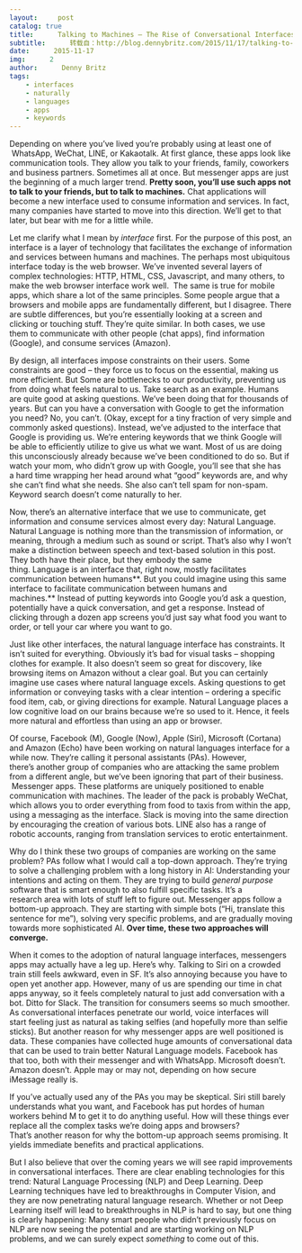 ```yaml
---
layout:     post
catalog: true
title:      Talking to Machines – The Rise of Conversational Interfaces and NLP
subtitle:      转载自：http://blog.dennybritz.com/2015/11/17/talking-to-machines-the-rise-of-conversational-interfaces-and-nlp/
date:      2015-11-17
img:      2
author:      Denny Britz
tags:
    - interfaces
    - naturally
    - languages
    - apps
    - keywords
---
```


Depending on where you’ve lived you’re probably using at least one of  WhatsApp, WeChat, LINE, or Kakaotalk. At first glance, these apps look like communication tools. They allow you talk to your friends, family, coworkers and business partners. Sometimes all at once. But messenger apps are just the beginning of a much larger trend. **Pretty soon, you’ll use such apps not to talk to your friends, but to talk to machines.** Chat applications will become a new interface used to consume information and services. In fact, many companies have started to move into this direction. We’ll get to that later, but bear with me for a little while.

Let me clarify what I mean by *interface* first. For the purpose of this post, an interface is a layer of technology that facilitates the exchange of information and services between humans and machines. The perhaps most ubiquitous interface today is the web browser. We’ve invented several layers of complex technologies: HTTP, HTML, CSS, Javascript, and many others, to make the web browser interface work well.  The same is true for mobile apps, which share a lot of the same principles. Some people argue that a browsers and mobile apps are fundamentally different, but I disagree. There are subtle differences, but you’re essentially looking at a screen and clicking or touching stuff. They’re quite similar. In both cases, we use them to communicate with other people (chat apps), find information (Google), and consume services (Amazon).

By design, all interfaces impose constraints on their users. Some constraints are good – they force us to focus on the essential, making us more efficient. But Some are bottlenecks to our productivity, preventing us from doing what feels natural to us. Take search as an example. Humans are quite good at asking questions. We’ve been doing that for thousands of years. But can you have a conversation with Google to get the information you need? No, you can’t. (Okay, except for a tiny fraction of very simple and commonly asked questions). Instead, we’ve adjusted to the interface that Google is providing us. We’re entering keywords that we think Google will be able to efficiently utilize to give us what we want. Most of us are doing this unconsciously already because we’ve been conditioned to do so. But if watch your mom, who didn’t grow up with Google, you’ll see that she has a hard time wrapping her head around what “good” keywords are, and why she can’t find what she needs. She also can’t tell spam for non-spam. Keyword search doesn’t come naturally to her.

Now, there’s an alternative interface that we use to communicate, get information and consume services almost every day: Natural Language. Natural Language is nothing more than the transmission of information, or meaning, through a medium such as sound or script. That’s also why I won’t make a distinction between speech and text-based solution in this post. They both have their place, but they embody the same thing. Language is an interface that, right now, mostly facilitates communication between humans**. But you could imagine using this same interface to facilitate communication between humans and machines.** Instead of putting keywords into Google you’d ask a question, potentially have a quick conversation, and get a response. Instead of clicking through a dozen app screens you’d just say what food you want to order, or tell your car where you want to go.

Just like other interfaces, the natural language interface has constraints. It isn’t suited for everything. Obviously it’s bad for visual tasks – shopping clothes for example. It also doesn’t seem so great for discovery, like browsing items on Amazon without a clear goal. But you can certainly imagine use cases where natural language excels. Asking questions to get information or conveying tasks with a clear intention – ordering a specific food item, cab, or giving directions for example. Natural Language places a low cognitive load on our brains because we’re so used to it. Hence, it feels more natural and effortless than using an app or browser.

Of course, Facebook (M), Google (Now), Apple (Siri), Microsoft (Cortana) and Amazon (Echo) have been working on natural languages interface for a while now. They’re calling it personal assistants (PAs). However, there’s another group of companies who are attacking the same problem from a different angle, but we’ve been ignoring that part of their business.  Messenger apps. These platforms are uniquely positioned to enable communication with machines. The leader of the pack is probably WeChat, which allows you to order everything from food to taxis from within the app, using a messaging as the interface. Slack is moving into the same direction by encouraging the creation of various bots. LINE also has a range of robotic accounts, ranging from translation services to erotic entertainment. 

Why do I think these two groups of companies are working on the same problem? PAs follow what I would call a top-down approach. They’re trying to solve a challenging problem with a long history in AI: Understanding your intentions and acting on them. They are trying to build *general purpose* software that is smart enough to also fulfill specific tasks. It’s a research area with lots of stuff left to figure out. Messenger apps follow a bottom-up approach. They are starting with simple bots (“Hi, translate this sentence for me”), solving very specific problems, and are gradually moving towards more sophisticated AI. **Over time, these two approaches will converge.**

When it comes to the adoption of natural language interfaces, messengers apps may actually have a leg up. Here’s why. Talking to Siri on a crowded train still feels awkward, even in SF. It’s also annoying because you have to open yet another app. However, many of us are spending our time in chat apps anyway, so it feels completely natural to just add conversation with a bot. Ditto for Slack. The transition for consumers seems so much smoother. As conversational interfaces penetrate our world, voice interfaces will start feeling just as natural as taking selfies (and hopefully more than selfie sticks). But another reason for why messenger apps are well positioned is data. These companies have collected huge amounts of conversational data that can be used to train better Natural Language models. Facebook has that too, both with their messenger and with WhatsApp. Microsoft doesn’t. Amazon doesn’t. Apple may or may not, depending on how secure iMessage really is.

If you’ve actually used any of the PAs you may be skeptical. Siri still barely understands what you want, and Facebook has put hordes of human workers behind M to get it to do anything useful. How will these things ever replace all the complex tasks we’re doing apps and browsers? That’s another reason for why the bottom-up approach seems promising. It yields immediate benefits and practical applications.

But I also believe that over the coming years we will see rapid improvements in conversational interfaces. There are clear enabling technologies for this trend: Natural Language Processing (NLP) and Deep Learning. Deep Learning techniques have led to breakthroughs in Computer Vision, and they are now penetrating natural language research. Whether or not Deep Learning itself will lead to breakthroughs in NLP is hard to say, but one thing is clearly happening: Many smart people who didn’t previously focus on NLP are now seeing the potential and are starting working on NLP problems, and we can surely expect *something* to come out of this.

 
